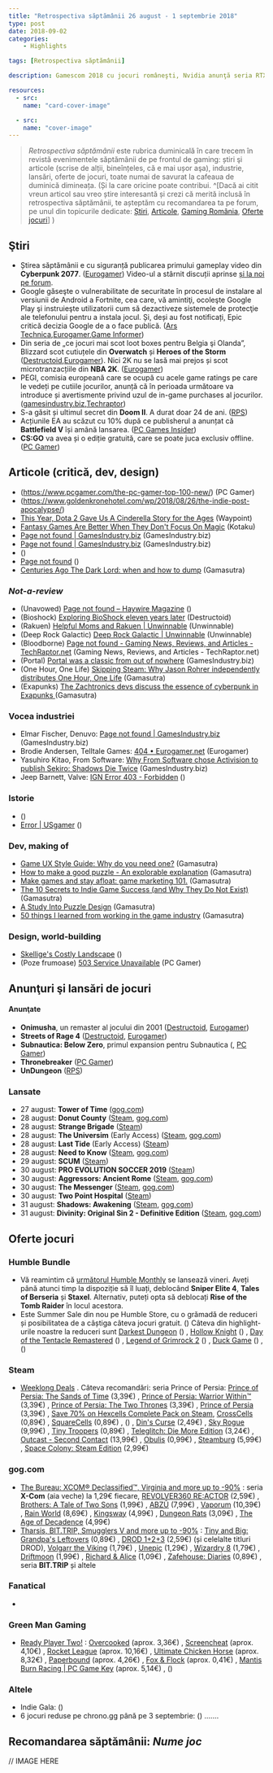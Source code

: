 ```yaml
---
title: "Retrospectiva săptămânii 26 august - 1 septembrie 2018"
type: post
date: 2018-09-02
categories:
    - Highlights

tags: [Retrospectiva săptămânii]

description: Gamescom 2018 cu jocuri româneşti, Nvidia anunţă seria RTX 20xx, un making-of uriaş pentru World of Warcraft, Dave Gilbert se joacă şi comentează Unavowed, Shenmue se relansează, sunt anunţate Desperados 3 şi un nou joc Settlers, iar ca recomandare avem unul dintre cele mai bune metroidvanias din ultimii ani.

resources:
  - src:
    name: "card-cover-image"

  - src:
    name: "cover-image"
---
```


> _Retrospectiva săptămânii_ este rubrica duminicală în care trecem în revistă evenimentele săptămânii de pe frontul de gaming: știri şi articole (scrise de alții, bineînțeles, că e mai ușor aşa), industrie, lansări, oferte de jocuri, toate numai de savurat la cafeaua de duminică dimineața. (Și la care oricine poate contribui. ^[Dacă ai citit vreun articol sau vreo știre interesantă și crezi că merită inclusă în retrospectiva săptămânii, te așteptăm cu recomandarea ta pe forum, pe unul din topicurile dedicate: [Știri](https://forum.candaparerevista.ro/viewtopic.php?f=4&t=46), [Articole](https://forum.candaparerevista.ro/viewtopic.php?f=4&t=206), [Gaming România](https://forum.candaparerevista.ro/viewtopic.php?f=4&t=1622), [Oferte jocuri](https://forum.candaparerevista.ro/viewtopic.php?f=62&t=25)] )

## Ştiri

* Știrea săptămânii e cu siguranță publicarea primului gameplay video din **Cyberpunk 2077**. ([Eurogamer](https://www.eurogamer.net/articles/2018-08-28-cyberpunk-2077-finally-shows-e3-gameplay-footage))  Video-ul a stârnit discuții aprinse [și la noi pe forum](https://forum.candaparerevista.ro/viewtopic.php?f=5&t=1069&start=100#p84321).
* Google găseşte o vulnerabilitate de securitate în procesul de instalare al versiunii de Android a Fortnite, cea care, vă amintiţi, ocoleşte Google Play şi instruieşte utilizatorii cum să dezactiveze sistemele de protecţie ale telefonului pentru a instala jocul. Și, deși au fost notificați, Epic critică decizia Google de a o face publică. ([Ars Technica](https://arstechnica.com/gadgets/2018/08/fortnites-android-vulnerability-leads-to-googleepic-games-spat/),[Eurogamer](https://www.eurogamer.net/articles/2018-08-28-epic-boss-criticises-google-decision-to-publicise-fortnite-flaw),[Game Informer](https://www.gameinformer.com/2018/08/27/epic-and-google-clash-over-fortnite-android-vulnerability))
* Din seria de „ce jocuri mai scot loot boxes pentru Belgia şi Olanda”, Blizzard scot cutiuțele din **Overwatch** și **Heroes of the Storm** ([Destructoid](https://www.destructoid.com/blizzard-removes-paid-loot-boxes-from-belgian-editions-of-overwatch-and-heroes-of-the-storm-520260.phtml),[Eurogamer](https://www.eurogamer.net/articles/2018-08-28-blizzard-disables-paid-loot-boxes-for-overwatch-and-heroes-of-the-storm-in-belgium)). Nici 2K nu se lasă mai prejos și scot microtranzacțiile din **NBA 2K**.  ([Eurogamer](https://www.eurogamer.net/articles/2018-08-26-2k-makes-changes-to-nba-2k-microtransactions-to-comply-with-belgium-and-dutch-gambling-laws))
* PEGI, comisia europeană care se ocupă cu acele game ratings pe care le vedeți pe cutiile jocurilor, anunță că în perioada următoare va introduce și avertismente privind uzul de in-game purchases al jocurilor. ([gamesindustry.biz](https://www.gamesindustry.biz/articles/2018-08-30-pegi-adds-in-game-purchase-warning-to-boxed-games),[Techraptor](https://techraptor.net/content/pegi-announces-ratings-descriptor-for-in-game-purchases))
* S-a găsit și ultimul secret din **Doom II**. A durat doar 24 de ani. ([RPS](https://www.rockpapershotgun.com/2018/08/31/after-24-years-doom-iis-final-secret-has-been-found/))
* Acțiunile EA au scăzut cu 10% după ce publisherul a anunțat că **Battlefield V** își amână lansarea. ([PC Games Insider](https://www.pcgamesinsider.biz/news/67711/ea-stock-down-ten-per-cent-following-battlefield-v-delay/))
* **CS:GO** va avea și o ediție gratuită, care se poate juca exclusiv offline. ([PC Gamer](https://www.pcgamer.com/csgo-gets-a-free-offline-only-edition/))

## Articole (critică, dev, design)

* (https://www.pcgamer.com/the-pc-gamer-top-100-new/) (PC Gamer)
* (https://www.goldenkronehotel.com/wp/2018/08/26/the-indie-post-apocalypse/)
* [This Year, Dota 2 Gave Us A Cinderella Story for the Ages](https://waypoint.vice.com/en_us/article/kzyvpa/this-year-dota-2-gave-us-a-cinderella-story-for-the-ages) (Waypoint)
* [Fantasy Games Are Better When They Don't Focus On Magic](http://www.kotaku.co.uk/2018/08/26/fantasy-games-are-better-when-they-dont-focus-on-magic) (Kotaku)
* [Page not found | GamesIndustry.biz](https://www.gamesindustry.biz/amp/2018-08-28-dlc-how-to-write-authentic-world) (GamesIndustry.biz)
* [Page not found | GamesIndustry.biz](https://www.gamesindustry.biz/amp/2018-08-30-ten-surprising-things-battle-royale-can-teach-us) (GamesIndustry.biz)
* [](https://www.pcgamesinsider.biz/feature/67719/after-a-rough-few-years-anti-tamper-specialist-denuvo-says-things-are-back-on-track/) ()
* [Page not found](https://remptongames.com/2018/09/01/what-is-an-rpg/) ()
* [Centuries Ago The Dark Lord: when and how to dump](http://www.gamasutra.com/blogs/ALEXISKENNEDY/20180830/325500/Centuries_Ago_The_Dark_Lord_when_and_how_to_dump.php) (Gamasutra)

### _Not-a-review_
* (Unavowed) [Page not found &#8211; Haywire Magazine](http://www.haywiremag.com/columns/off-the-grid-unavowed/) ()
* (Bioshock) [Exploring BioShock eleven years later](https://www.destructoid.com/exploring-bioshock-eleven-years-later-518847.phtml) (Destructoid)
* (Rakuen) [Helpful Moms and Rakuen  | Unwinnable](https://unwinnable.com/2018/08/29/helpful-moms-and-rakuen/) (Unwinnable)
* (Deep Rock Galactic) [Deep Rock Galactic | Unwinnable](https://unwinnable.com/2018/08/28/deep-rock-galactic/) (Unwinnable)
* (Bloodborne) [Page not found - Gaming News, Reviews, and Articles - TechRaptor.net](https://techraptor.net/content/bullet-points-bloodborne-insight) (Gaming News, Reviews, and Articles - TechRaptor.net)
* (Portal) [Portal was a classic from out of nowhere](https://www.gamesindustry.biz/articles/2018-08-28-portal-was-a-classic-from-out-of-nowhere) (GamesIndustry.biz)
* (One Hour, One Life) [Skipping Steam: Why Jason Rohrer independently distributes  One Hour, One Life](http://www.gamasutra.com/view/news/325327/Skipping_Steam_in_2018_Why_Jason_Rohrer_independently_distributes_One_Hour_One_Life_.php) (Gamasutra)
* (Exapunks) [The Zachtronics devs discuss the essence of cyberpunk in  Exapunks ](http://www.gamasutra.com/view/news/325545/The_Zachtronics_devs_discuss_the_essence_of_cyberpunk_in_Exapunks.php) (Gamasutra)

### Vocea industriei
* Elmar Fischer, Denuvo: [Page not found | GamesIndustry.biz](https://www.gamesindustry.biz/articles/2018-08-29-denuvo-and-irdeto-on-protecting-early-sales-from-piracy) (GamesIndustry.biz)
* Brodie Andersen, Telltale Games: [404 &bull; Eurogamer.net](https://www.eurogamer.net/articles/2018-08-23-telltale-games-we-have-let-players-down-in-the-past) (Eurogamer)
* Yasuhiro Kitao, From Software: [Why From Software chose Activision to publish Sekiro: Shadows Die Twice](https://www.gamesindustry.biz/articles/2018-08-24-when-from-software-knocks-on-your-door-and-says-hey-we-wanna-make-a-game-you-have-only-one-answer-right) (GamesIndustry.biz)
* Jeep Barnett, Valve: [IGN Error 403 - Forbidden](http://www.ign.com/articles/2018/08/31/valve-is-very-aware-of-all-the-jokes-people-make) ()

### Istorie
* [](https://www.zdnet.com/pictures/photos-retro-computer-games-that-eastern-europe-played-as-iron-curtain-fell/) ()
* [Error | USgamer](https://www.usgamer.net/articles/treyarch-spider-man-2-oral-history-superhero-game) ()

### Dev, making of
* [Game UX Style Guide: Why do you need one?](http://www.gamasutra.com/blogs/OmTandon/20180830/325522/Game_UX_Style_Guide_Why_do_you_need_one.php) (Gamasutra)
* [How to make a good puzzle - An explorable explanation](http://www.gamasutra.com/blogs/TomHermans/20180829/325469/How_to_make_a_good_puzzle__An_explorable_explanation.php) (Gamasutra)
* [Make games and stay afloat: game marketing 101.](http://www.gamasutra.com/blogs/PatrykGrzeszczuk/20180827/325274/Make_games_and_stay_afloat_game_marketing_101.php) (Gamasutra)
* [The 10 Secrets to Indie Game Success (and Why They Do Not Exist)](http://www.gamasutra.com/blogs/PaulKilduffTaylor/20180824/325218/The_10_Secrets_to_Indie_Game_Success_and_Why_They_Do_Not_Exist.php) (Gamasutra)
* [A Study Into Puzzle Design](https://www.gamasutra.com/blogs/JoshBycer/20180830/325554/A_Study_Into_Puzzle_Design.php) (Gamasutra)
* [50 things I learned from working in the game industry](https://www.gamasutra.com/blogs/StevenHonders/20180830/325499/50_things_I_learned_from_working_in_the_game_industry.php) (Gamasutra)

### Design, world-building
* [Skellige's Costly Landscape](https://www.slowrun.me/2018/08/skelliges-costly-landscape.html) ()
* (Poze frumoase) [503 Service Unavailable](https://www.pcgamer.com/the-classic-style-adventure-game-background-art-of-unavowed/) (PC Gamer)


## Anunţuri şi lansări de jocuri

#### Anunţate
* **Onimusha**, un remaster al jocului din 2001 ([Destructoid](https://www.destructoid.com/the-fantastic-original-onimusha-is-coming-to-pc-ps4-xbox-one-and-switch-520270.phtml), [Eurogamer](https://www.eurogamer.net/articles/2018-08-28-capcoms-bringing-onimusha-back-from-the-dead))
* **Streets of Rage 4** ([Destructoid](https://www.destructoid.com/streets-of-rage-4-with-hand-drawn-visuals-announced-520137.phtml), [Eurogamer](https://www.eurogamer.net/articles/2018-08-28-24-years-later-streets-of-rage-is-coming-back))
* **Subnautica: Below Zero**, primul expansion pentru Subnautica ([](https://www.usgamer.net/articles/subnautica-below-zero-is-a-new-standalone-expansion-set-in-the-alien-arctic), [PC Gamer](https://www.pcgamer.com/subnautica-below-zero-returns-to-the-sea-for-a-brand-new-mystery/))
* **Thronebreaker** ([PC Gamer](https://www.pcgamer.com/gwents-singleplayer-thronebreaker-mode-becomes-a-standalone-rpg/))
* **UnDungeon** ([RPS](https://www.rockpapershotgun.com/2018/08/31/undungeon-alien-rpg-reveal-trailer/))

### Lansate
* 27 august: **Tower of Time** ([gog.com](https://www.gog.com/game/tower_of_time))
* 28 august: **Donut County** ([Steam](https://store.steampowered.com/app/702670/Donut_County/), [gog.com](https://www.gog.com/game/donut_county))
* 28 august: **Strange Brigade** ([Steam](https://store.steampowered.com/app/312670/Strange_Brigade/))
* 28 august: **The Universim** (Early Access) ([Steam](https://store.steampowered.com/app/352720/The_Universim/), [gog.com](https://www.gog.com/game/the_universim))
* 28 august: **Last Tide** (Early Access) ([Steam](https://store.steampowered.com/app/858590/Last_Tide/))
* 28 august: **Need to Know** ([Steam](https://store.steampowered.com/app/490930/Need_to_Know/), [gog.com](https://www.gog.com/game/need_to_know))
* 29 august: **SCUM** ([Steam](https://store.steampowered.com/app/513710/SCUM/))
* 30 august: **PRO EVOLUTION SOCCER 2019** ([Steam](https://store.steampowered.com/app/770240/PRO_EVOLUTION_SOCCER_2019/))
* 30 august: **Aggressors: Ancient Rome** ([Steam](https://store.steampowered.com/app/783210/Aggressors_Ancient_Rome/), [gog.com](https://www.gog.com/game/aggressors_ancient_rome))
* 30 august: **The Messenger** ([Steam](https://store.steampowered.com/app/764790/The_Messenger/), [gog.com](https://www.gog.com/game/the_messenger))
* 30 august: **Two Point Hospital** ([Steam](https://store.steampowered.com/app/535930/Two_Point_Hospital/))
* 31 august: **Shadows: Awakening** ([Steam](https://store.steampowered.com/app/585450/Shadows_Awakening/), [gog.com](https://www.gog.com/game/shadows_awakening))
* 31 august: **Divinity: Original Sin 2 - Definitive Edition** ([Steam](https://store.steampowered.com/app/435150/Divinity_Original_Sin_2__Definitive_Edition/), [gog.com](https://www.gog.com/game/divinity_original_sin_2))

## Oferte jocuri

### Humble Bundle
* Vă reamintim că [următorul Humble Monthly](https://www.humblebundle.com/monthly) se lansează vineri. Aveți până atunci timp la dispoziție să îl luați, deblocând **Sniper Elite 4**, **Tales of Berseria** și **Staxel**. Alternativ, puteți opta să deblocați **Rise of the Tomb Raider** în locul acestora.
* Este Summer Sale din nou pe Humble Store, cu o grămadă de reduceri și posibilitatea de a câștiga câteva jocuri gratuit. [](https://www.humblebundle.com/mission/summer-sale-rewards.) ()  Câteva din highlight-urile noastre la reduceri sunt [Darkest Dungeon](https://www.humblebundle.com/store/darkest-dungeon) () , [Hollow Knight](https://www.humblebundle.com/store/hollow-knight) () , [Day of the Tentacle Remastered](https://www.humblebundle.com/store/day-of-the-tentacle-remastered) () , [Legend of Grimrock 2](https://www.humblebundle.com/store/legend-of-grimrock-2) () , [Duck Game](https://www.humblebundle.com/store/duck-game) () , [](https://www.humblebundle.com/store/cuphead.) ()


### Steam
* [Weeklong Deals](https://store.steampowered.com/search/?filter=weeklongdeals) . Câteva recomandări: seria Prince of Persia: [Prince of Persia: The Sands of Time](https://store.steampowered.com/app/13600/Prince_of_Persia_The_Sands_of_Time/) (3,39€) , [Prince of Persia: Warrior Within&trade;](https://store.steampowered.com/app/13500/Prince_of_Persia_Warrior_Within/) (3,39€) , [Prince of Persia: The Two Thrones](https://store.steampowered.com/app/13530/Prince_of_Persia_The_Two_Thrones/) (3,39€) , [Prince of Persia](https://store.steampowered.com/app/19980/Prince_of_Persia/) (3,39€) , [Save 70% on Hexcells Complete Pack on Steam](https://store.steampowered.com/sub/50074/), [CrossCells](https://store.steampowered.com/app/632000/CrossCells/) (0,89€) , [SquareCells](https://store.steampowered.com/app/416770/SquareCells/) (0,89€) , [](https://store.steampowered.com/app/269650/Dex/) () , [Din's Curse](https://store.steampowered.com/app/217290/Dins_Curse/) (2,49€) , [Sky Rogue](https://store.steampowered.com/app/381020/Sky_Rogue/) (9,99€) , [Tiny Troopers](https://store.steampowered.com/app/216110/Tiny_Troopers/) (0,89€) , [Teleglitch: Die More Edition](https://store.steampowered.com/app/234390/Teleglitch_Die_More_Edition/) (3,24€) , [Outcast - Second Contact](https://store.steampowered.com/app/618970/Outcast__Second_Contact/) (13,99€) , [Obulis](https://store.steampowered.com/app/11330/Obulis/) (0,99€) , [Steamburg](https://store.steampowered.com/app/723760/Steamburg/) (5,99€) , [Space Colony: Steam Edition](https://store.steampowered.com/app/297920/Space_Colony_Steam_Edition/) (2,99€)

### gog.com
* [The Bureau: XCOM® Declassified™, Virginia and more up to -90%](https://www.gog.com/promo/20180827_weekly_sale) : seria **X-Com** (aia veche) la 1,29€ fiecare, [REVOLVER360 RE:ACTOR](https://www.gog.com/game/revolver360_reactor) (2,59€) , [Brothers: A Tale of Two Sons](https://www.gog.com/game/brothers_a_tale_of_two_sons) (1,99€) , [ABZÛ](https://www.gog.com/game/abzu) (7,99€) , [Vaporum](https://www.gog.com/game/vaporum) (10,39€) , [Rain World](https://www.gog.com/game/rain_world) (8,69€) , [Kingsway](https://www.gog.com/game/kingsway) (4,99€) , [Dungeon Rats](https://www.gog.com/game/dungeon_rats) (3,09€) , [The Age of Decadence](https://www.gog.com/game/the_age_of_decadence
) (4,99€)
* [Tharsis, BIT.TRIP, Smugglers V and more up to -90%](https://www.gog.com/promo/20180831_weekend_sale) : [Tiny and Big: Grandpa&#039;s Leftovers](https://www.gog.com/game/tiny_and_big_grandpas_leftovers) (0,89€) ,
[DROD 1+2+3](https://www.gog.com/game/drod_1_2_3) (2,59€)  (și celelalte titluri DROD), [Volgarr the Viking](https://www.gog.com/game/volgarr_the_viking) (1,79€) , [Unepic](https://www.gog.com/game/unepic) (1,29€) , [Wizardry 8](https://www.gog.com/game/wizardry_8) (1,79€) , [Driftmoon](https://www.gog.com/game/driftmoon) (1,99€) , [Richard &amp; Alice](https://www.gog.com/game/richard_alice) (1,09€) , [Zafehouse: Diaries](https://www.gog.com/game/zafehouse_diaries) (0,89€) ,  seria **BIT.TRIP** și altele




### Fanatical
*

### Green Man Gaming
* [Ready Player Two!](https://www.greenmangaming.com/ready-player-two/) : [Overcooked](https://www.greenmangaming.com/games/overcooked/) (aprox. 3,36€) , [Screencheat](https://www.greenmangaming.com/games/screencheat/) (aprox. 4,10€) , [Rocket League](https://www.greenmangaming.com/games/rocket-league/) (aprox. 10,16€) , [Ultimate Chicken Horse](https://www.greenmangaming.com/games/ultimate-chicken-horse-pc/) (aprox. 8,32€) , [Paperbound](https://www.greenmangaming.com/games/paperbound/) (aprox. 4,26€) , [Fox &amp; Flock](https://www.greenmangaming.com/games/fox-flock/) (aprox. 0,41€) , [Mantis Burn Racing | PC Game Key](https://www.greenmangaming.com/games/mantis-burn-racing/) (aprox. 5,14€) , [](https://www.greenmangaming.com/games/ogre/) ()

### Altele
* Indie Gala: [](https://www.indiegala.com/store/daedalic-games) ()
* 6 jocuri reduse pe chrono.gg până pe 3 septembrie: [](https://www.chrono.gg/) ()  .......



## Recomandarea săptămânii: _Nume joc_


// IMAGE HERE
